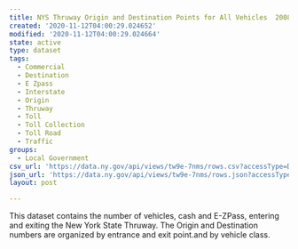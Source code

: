 ```yaml
---
title: NYS Thruway Origin and Destination Points for All Vehicles  2008 - 2014
created: '2020-11-12T04:00:29.024652'
modified: '2020-11-12T04:00:29.024664'
state: active
type: dataset
tags:
  - Commercial
  - Destination
  - E Zpass
  - Interstate
  - Origin
  - Thruway
  - Toll
  - Toll Collection
  - Toll Road
  - Traffic
groups:
  - Local Government
csv_url: 'https://data.ny.gov/api/views/tw9e-7nms/rows.csv?accessType=DOWNLOAD'
json_url: 'https://data.ny.gov/api/views/tw9e-7nms/rows.json?accessType=DOWNLOAD'
layout: post

---
```

This dataset contains the number of vehicles, cash and E-ZPass, entering and exiting the New York State Thruway.  The Origin and Destination numbers are organized by entrance and exit point.and by vehicle class.
